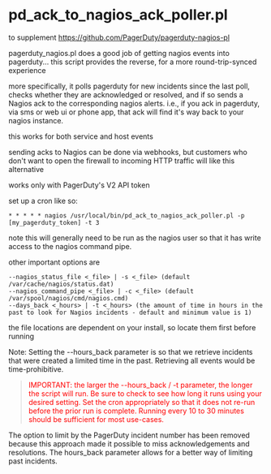 pd_ack_to_nagios_ack_poller.pl
===============

to supplement https://github.com/PagerDuty/pagerduty-nagios-pl

pagerduty_nagios.pl does a good job of getting nagios events into
pagerduty... this script provides the reverse, for a more
round-trip-synced experience

more specifically, it polls pagerduty for new incidents since the last
poll, checks whether they are acknowledged or resolved, and if so sends
a Nagios ack to the corresponding nagios alerts.  i.e., if you ack in
pagerduty, via sms or web ui or phone app, that ack will find it's way
back to your nagios instance.

this works for both service and host events

sending acks to Nagios can be done via webhooks, but customers who don't
want to open the firewall to incoming HTTP traffic will like this alternative

works only with PagerDuty's V2 API token

set up a cron like so:

    * * * * * nagios /usr/local/bin/pd_ack_to_nagios_ack_poller.pl -p [my_pagerduty_token] -t 3

note this will generally need to be run as the nagios user so that it has write access to the nagios command pipe.

other important options are

    --nagios_status_file <_file> | -s <_file> (default /var/cache/nagios/status.dat)
    --nagios_command_pipe <_file> | -c <_file> (default /var/spool/nagios/cmd/nagios.cmd)
    --days_back <_hours> | -t <_hours> (the amount of time in hours in the past to look for Nagios incidents - default and minimum value is 1)

the file locations are dependent on your install, so locate them first before running

Note: Setting the --hours_back parameter is so that we retrieve incidents that were created a limited time in the past. Retrieving all events would be time-prohibitive. 

> <font COLOR="RED">IMPORTANT: the larger the --hours_back / -t parameter, the longer the script will run.  Be sure to check to see how long it runs using your
desired setting. Set the cron appropriately so that it does not re-run before the prior run is complete. Running every 10 to 30 minutes should be sufficient for most use-cases.</FONT>

The option to limit by the PagerDuty incident number has been removed because this approach made it possible to miss acknowledgements and resolutions. The hours_back parameter allows for a better way of limiting past incidents. 
